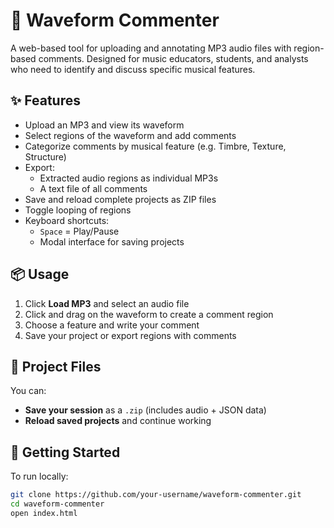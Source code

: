 # 🎵 Waveform Commenter

A web-based tool for uploading and annotating MP3 audio files with region-based comments. Designed for music educators, students, and analysts who need to identify and discuss specific musical features.

## ✨ Features

- Upload an MP3 and view its waveform
- Select regions of the waveform and add comments
- Categorize comments by musical feature (e.g. Timbre, Texture, Structure)
- Export:
  - Extracted audio regions as individual MP3s
  - A text file of all comments
- Save and reload complete projects as ZIP files
- Toggle looping of regions
- Keyboard shortcuts:  
  - `Space` = Play/Pause  
  - Modal interface for saving projects

## 📦 Usage

1. Click **Load MP3** and select an audio file
2. Click and drag on the waveform to create a comment region
3. Choose a feature and write your comment
4. Save your project or export regions with comments

## 💾 Project Files

You can:
- **Save your session** as a `.zip` (includes audio + JSON data)
- **Reload saved projects** and continue working

## 🚀 Getting Started

To run locally:

```bash
git clone https://github.com/your-username/waveform-commenter.git
cd waveform-commenter
open index.html

